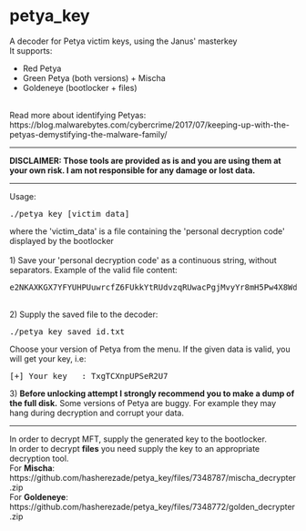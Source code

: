 # petya_key
A decoder for Petya victim keys, using the Janus' masterkey</br>
It supports:
+ Red Petya
+ Green Petya (both versions) + Mischa
+ Goldeneye (bootlocker + files)
</br>
Read more about identifying Petyas: https://blog.malwarebytes.com/cybercrime/2017/07/keeping-up-with-the-petyas-demystifying-the-malware-family/
<hr/>
<b>
DISCLAIMER: Those tools are provided as is and you are using them at your own risk. I am not responsible for any damage or lost data.
</b>
<hr/>
Usage:
<pre>
./petya_key [victim_data]
</pre>
where the 'victim_data' is a file containing the 'personal decryption code' displayed by the bootlocker</br></br>
1) Save your 'personal decryption code' as a continuous string, without separators. Example of the valid file content:
<pre>
e2NKAXKGX7YFYUHPUuwrcfZ6FUkkYtRUdvzqRUwacPgjMvyYr8mH5Pw4X8Wdt6XgLrK7G7m1TVVeBdVzRDayyHFWp76353A1
</pre><br/>
2) Supply the saved file to the decoder:<br/>
<pre>
./petya_key saved_id.txt
</pre>
Choose your version of Petya from the menu. If the given data is valid, you will get your key, i.e:
<pre>
[+] Your key   : TxgTCXnpUPSeR2U7
</pre>
3) <b>Before unlocking attempt I strongly recommend you to make a dump of the full disk.</b> Some versions of Petya are buggy. For example they may hang during decryption and corrupt your data.
<hr/>
In order to decrypt MFT, supply the generated key to the bootlocker.<br/>
In order to decrypt <b>files</b> you need supply the key to an appropriate decryption tool.<br/>
For <b>Mischa</b>:
https://github.com/hasherezade/petya_key/files/7348787/mischa_decrypter.zip
<br/>
For <b>Goldeneye</b>:
https://github.com/hasherezade/petya_key/files/7348772/golden_decrypter.zip

